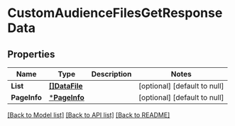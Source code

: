 # CustomAudienceFilesGetResponseData

## Properties
Name | Type | Description | Notes
------------ | ------------- | ------------- | -------------
**List** | [**[]DataFile**](data_file.md) |  | [optional] [default to null]
**PageInfo** | [***PageInfo**](page_info.md) |  | [optional] [default to null]

[[Back to Model list]](../README.md#documentation-for-models) [[Back to API list]](../README.md#documentation-for-api-endpoints) [[Back to README]](../README.md)


